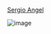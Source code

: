 [Sergio Angel](https://github.com/David-Lazaro-Fernandez) 

![image](![image](https://user-images.githubusercontent.com/31572582/132059068-063256af-ca39-42f6-9343-fc7aa5e0902b.png)
)

